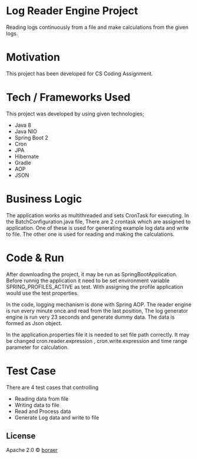 # Log Reader Engine Project

Reading logs continuously from a file and make calculations from the given logs. 

# Motivation

This project has been developed for CS Coding Assignment.

# Tech / Frameworks Used

This project was developed by using given technologies;

* Java 8
* Java NIO
* Spring Boot 2
* Cron
* JPA
* Hibernate
* Gradle
* AOP
* JSON

# Business Logic

The application works as multithreaded and sets CronTask for executing. In the BatchConfiguration.java file, There are 2 crontask which are assigned to application. One of these is used for generating example log data and write to file. The other one is used for reading and making the calculations. 

# Code & Run

After downloading the project, it may be run as SpringBootApplication. Before runnig the application it need to be set environment variable SPRING_PROFILES_ACTIVE as test. With assigning the profile application would use the test properties.  

In the code, logging mechanism is done with Spring AOP. The reader engine is run every minute once and read from the last position, The log generator engine is run very 23 seconds and generate dummy data. The data is formed as Json object. 

In the application.properties file it is needed to set file path correctly. It may be changed cron.reader.expression , cron.write.expression and time range parameter for calculation.

# Test Case

There are 4 test cases that controlling

* Reading data from file
* Writing data to file
* Read and Process data 
* Generate Log data and write to file

## License

Apache 2.0 © [boraer]()
